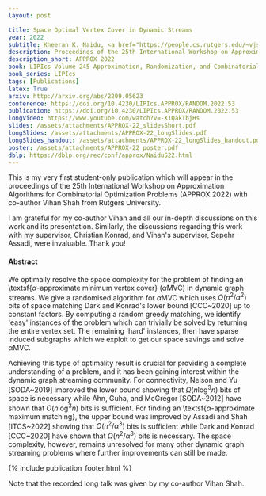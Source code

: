 ```yaml
---
layout: post

title: Space Optimal Vertex Cover in Dynamic Streams
year: 2022
subtitle: Kheeran K. Naidu, <a href="https://people.cs.rutgers.edu/~vjs69/" target="_blank">Vihan Shah</a>
description: Proceedings of the 25th International Workshop on Approximation Algorithms for Combinatorial Optimization Problems
description_short: APPROX 2022
book: LIPIcs Volume 245 Approximation, Randomization, and Combinatorial Optimization. Algorithms and Techniques pp 53:1-53:15
book_series: LIPIcs
tags: [Publications]
latex: True
arxiv: http://arxiv.org/abs/2209.05623
conference: https://doi.org/10.4230/LIPIcs.APPROX/RANDOM.2022.53
publication: https://doi.org/10.4230/LIPIcs.APPROX/RANDOM.2022.53
longVideo: https://www.youtube.com/watch?v=-X1QakTbjHs
slides: /assets/attachments/APPROX-22_slidesShort.pdf
longSlides: /assets/attachments/APPROX-22_longSlides.pdf
longSlides_handout: /assets/attachments/APPROX-22_longSlides_handout.pdf
poster: /assets/attachments/APPROX-22_poster.pdf
dblp: https://dblp.org/rec/conf/approx/NaiduS22.html
---
```


This is my very first student-only publication which will appear in the proceedings of the 25th International Workshop on Approximation Algorithms for Combinatorial Optimization Problems (APPROX 2022) with co-author Vihan Shah from Rutgers University. 

I am grateful for my co-author Vihan and all our in-depth discussions on this work and its presentation. Similarly, the discussions regarding this work with my supervisor, Christian Konrad, and Vihan's supervisor, Sepehr Assadi, were invaluable. Thank you!

#### Abstract

We optimally resolve the space complexity for the problem of finding an \textsf{$\alpha$-approximate minimum vertex cover} ($\alpha\textsf{MVC}$) in dynamic graph streams. We give a randomised algorithm for $\alpha\textsf{MVC}$ which uses $O(n^2/\alpha^2)$ bits of space matching Dark and Konrad's lower bound [CCC~2020] up to constant factors.
By computing a random greedy matching, we identify 'easy' instances of the problem which can trivially be solved by returning the entire vertex set. The remaining 'hard' instances, then have sparse induced subgraphs which we exploit to get our space savings and solve $\alpha\textsf{MVC}$.

Achieving this type of optimality result is crucial for providing a complete understanding of a problem, and it has been gaining interest within the dynamic graph streaming community.
For connectivity, Nelson and Yu [SODA~2019] improved the lower bound showing that $\Omega(n \log^3 n)$ bits of space is necessary while Ahn, Guha, and McGregor [SODA~2012] have shown that $O(n \log^3 n)$ bits is sufficient. 
For finding an \textsf{$\alpha$-approximate maximum matching}, the upper bound was improved by Assadi and Shah [ITCS~2022] showing that $O(n^2/\alpha^3)$ bits is sufficient while Dark and Konrad [CCC~2020] have shown that $\Omega(n^2/\alpha^3)$ bits is necessary. The space complexity, however, remains unresolved for many other dynamic graph streaming problems where further improvements can still be made.

{% include publication_footer.html %}

Note that the recorded long talk was given by my co-author Vihan Shah.